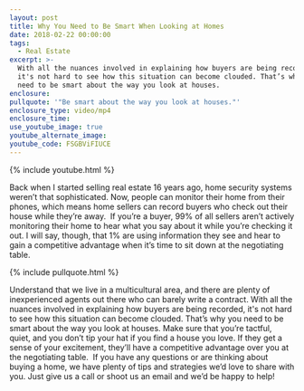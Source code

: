 ```yaml
---
layout: post
title: Why You Need to Be Smart When Looking at Homes
date: 2018-02-22 00:00:00
tags:
  - Real Estate
excerpt: >-
  With all the nuances involved in explaining how buyers are being recorded,
  it's not hard to see how this situation can become clouded. That’s why you
  need to be smart about the way you look at houses.
enclosure:
pullquote: '"Be smart about the way you look at houses."'
enclosure_type: video/mp4
enclosure_time:
use_youtube_image: true
youtube_alternate_image:
youtube_code: FSGBViFIUCE
---
```


{% include youtube.html %}

Back when I started selling real estate 16 years ago, home security systems weren’t that sophisticated. Now, people can monitor their home from their phones, which means home sellers can record buyers who check out their house while they’re away.  If you’re a buyer, 99% of all sellers aren’t actively monitoring their home to hear what you say about it while you’re checking it out. I will say, though, that 1% are using information they see and hear to gain a competitive advantage when it’s time to sit down at the negotiating table.

{% include pullquote.html %}

Understand that we live in a multicultural area, and there are plenty of inexperienced agents out there who can barely write a contract. With all the nuances involved in explaining how buyers are being recorded, it's not hard to see how this situation can become clouded. That’s why you need to be smart about the way you look at houses. Make sure that you’re tactful, quiet, and you don’t tip your hat if you find a house you love. If they get a sense of your excitement, they’ll have a competitive advantage over you at the negotiating table.  If you have any questions or are thinking about buying a home, we have plenty of tips and strategies we’d love to share with you. Just give us a call or shoot us an email and we’d be happy to help!<br>